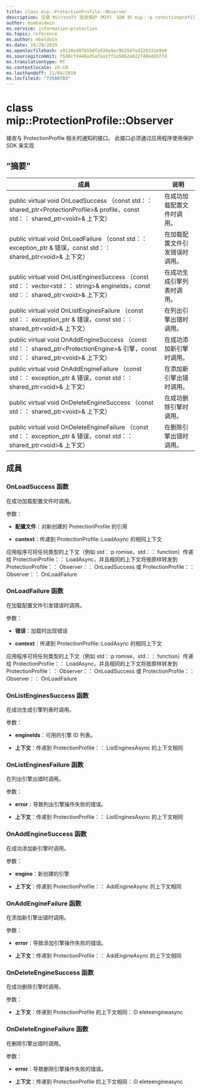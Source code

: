 ```yaml
---
title: class mip::ProtectionProfile::Observer
description: 记录 Microsoft 信息保护（MIP） SDK 的 mip：:p rotectionprofile 类。
author: msmbaldwin
ms.service: information-protection
ms.topic: reference
ms.author: mbaldwin
ms.date: 10/29/2019
ms.openlocfilehash: a9138e497655dfa939a9ac9b15d7ed228331e9e0
ms.sourcegitcommit: f5d8cf4440a35afaa1ff1a58b2a022740ed85ffd
ms.translationtype: MT
ms.contentlocale: zh-CN
ms.lasthandoff: 11/04/2019
ms.locfileid: "73560703"
---
```

# <a name="class-mipprotectionprofileobserver"></a>class mip::ProtectionProfile::Observer 
接收与 ProtectionProfile 相关的通知的接口。
此接口必须通过应用程序使用保护 SDK 来实现
  
## <a name="summary"></a>“摘要”
 成員                        | 说明                                
--------------------------------|---------------------------------------------
public virtual void OnLoadSuccess （const std：： shared_ptr\<ProtectionProfile\>& profile，const std：： shared_ptr\<void\>& 上下文）  |  在成功加载配置文件时调用。
public virtual void OnLoadFailure （const std：： exception_ptr & 错误，const std：： shared_ptr\<void\>& 上下文）  |  在加载配置文件引发错误时调用。
public virtual void OnListEnginesSuccess （const std：： vector\<std：： string\>& engineIds，const std：： shared_ptr\<void\>& 上下文）  |  在成功生成引擎列表时调用。
public virtual void OnListEnginesFailure （const std：： exception_ptr & 错误，const std：： shared_ptr\<void\>& 上下文）  |  在列出引擎出错时调用。
public virtual void OnAddEngineSuccess （const std：： shared_ptr\<ProtectionEngine\>& 引擎，const std：： shared_ptr\<void\>& 上下文）  |  在成功添加新引擎时调用。
public virtual void OnAddEngineFailure （const std：： exception_ptr & 错误，const std：： shared_ptr\<void\>& 上下文）  |  在添加新引擎出错时调用。
public virtual void OnDeleteEngineSuccess （const std：： shared_ptr\<void\>& 上下文）  |  在成功删除引擎时调用。
public virtual void OnDeleteEngineFailure （const std：： exception_ptr & 错误，const std：： shared_ptr\<void\>& 上下文）  |  在删除引擎出错时调用。
  
## <a name="members"></a>成員
  
### <a name="onloadsuccess-function"></a>OnLoadSuccess 函数
在成功加载配置文件时调用。

参数：  
* **配置文件**：对新创建的 ProtectionProfile 的引用


* **context**：传递到 ProtectionProfile::LoadAsync 的相同上下文


应用程序可将任何类型的上下文（例如 std：:p romise，std：： function）传递给 ProtectionProfile：： LoadAsync，并且相同的上下文将按原样转发到 ProtectionProfile：： Observer：： OnLoadSuccess 或 ProtectionProfile：： Observer：： OnLoadFailure
  
### <a name="onloadfailure-function"></a>OnLoadFailure 函数
在加载配置文件引发错误时调用。

参数：  
* **错误**：加载时出现错误 


* **context**：传递到 ProtectionProfile::LoadAsync 的相同上下文


应用程序可将任何类型的上下文（例如 std：:p romise，std：： function）传递给 ProtectionProfile：： LoadAsync，并且相同的上下文将按原样转发到 ProtectionProfile：： Observer：： OnLoadSuccess 或 ProtectionProfile：： Observer：： OnLoadFailure
  
### <a name="onlistenginessuccess-function"></a>OnListEnginesSuccess 函数
在成功生成引擎列表时调用。

参数：  
* **engineIds**：可用的引擎 ID 列表。 


* **上下文**：传递到 ProtectionProfile：： ListEnginesAsync 的上下文相同


  
### <a name="onlistenginesfailure-function"></a>OnListEnginesFailure 函数
在列出引擎出错时调用。

参数：  
* **error**：导致列出引擎操作失败的错误。 


* **上下文**：传递到 ProtectionProfile：： ListEnginesAsync 的上下文相同


  
### <a name="onaddenginesuccess-function"></a>OnAddEngineSuccess 函数
在成功添加新引擎时调用。

参数：  
* **engine**：新创建的引擎 


* **上下文**：传递到 ProtectionProfile：： AddEngineAsync 的上下文相同


  
### <a name="onaddenginefailure-function"></a>OnAddEngineFailure 函数
在添加新引擎出错时调用。

参数：  
* **error**：导致添加引擎操作失败的错误。 


* **上下文**：传递到 ProtectionProfile：： AddEngineAsync 的上下文相同


  
### <a name="ondeleteenginesuccess-function"></a>OnDeleteEngineSuccess 函数
在成功删除引擎时调用。

参数：  
* **上下文**：传递到 ProtectionProfile 的上下文相同：:D eleteengineasync


  
### <a name="ondeleteenginefailure-function"></a>OnDeleteEngineFailure 函数
在删除引擎出错时调用。

参数：  
* **error**：导致删除引擎操作失败的错误。 


* **上下文**：传递到 ProtectionProfile 的上下文相同：:D eleteengineasync

